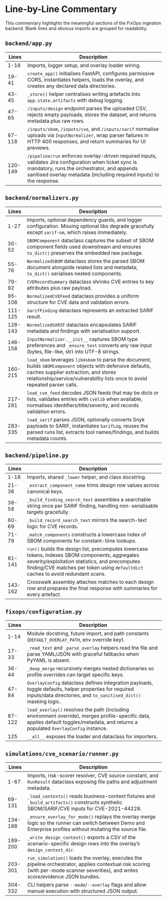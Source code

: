# Line-by-Line Commentary

This commentary highlights the meaningful sections of the FixOps ingestion backend. Blank lines and
obvious imports are grouped for readability.

## `backend/app.py`

| Lines | Description |
| ----- | ----------- |
| 1-16 | Imports, logger setup, and overlay loader wiring. |
| 19-41 | `create_app()` initialises FastAPI, configures permissive CORS, instantiates helpers, loads the overlay, and creates any declared data directories. |
| 43-45 | `_store()` helper centralises writing artefacts into `app.state.artifacts` with debug logging. |
| 47-65 | `/inputs/design` endpoint parses the uploaded CSV, rejects empty payloads, stores the dataset, and returns metadata plus raw rows. |
| 67-118 | `/inputs/sbom`, `/inputs/cve`, and `/inputs/sarif` normalise uploads via `InputNormalizer`, wrap parser failures in HTTP 400 responses, and return summaries for UI previews. |
| 120-149 | `/pipeline/run` enforces overlay-driven required inputs, validates Jira configuration when ticket sync is mandatory, runs the orchestrator, and appends sanitised overlay metadata (including required inputs) to the response. |

## `backend/normalizers.py`

| Lines | Description |
| ----- | ----------- |
| 1-27 | Imports, optional dependency guards, and logger configuration. Missing optional libs degrade gracefully except `sarif-om`, which raises immediately. |
| 30-52 | `SBOMComponent` dataclass captures the subset of SBOM component fields used downstream and ensures `to_dict()` preserves the embedded raw package. |
| 55-76 | `NormalizedSBOM` dataclass stores the parsed SBOM document alongside related lists and metadata; `to_dict()` serialises nested components. |
| 79-92 | `CVERecordSummary` dataclass shrinks CVE entries to key attributes plus raw payload. |
| 95-108 | `NormalizedCVEFeed` dataclass provides a uniform structure for CVE data and validation errors. |
| 111-125 | `SarifFinding` dataclass represents an extracted SARIF result. |
| 128-143 | `NormalizedSARIF` dataclass encapsulates SARIF metadata and findings with serialisation support. |
| 146-158 | `InputNormalizer.__init__` captures SBOM type preferences and `_ensure_text` converts any raw input (bytes, file-like, str) into UTF-8 strings. |
| 160-215 | `load_sbom` leverages `lib4sbom` to parse the document, builds `SBOMComponent` objects with defensive defaults, caches supplier extraction, and stores relationship/service/vulnerability lists once to avoid repeated parser calls. |
| 217-281 | `load_cve_feed` decodes JSON feeds that may be dicts or lists, validates entries with `cvelib` when available, normalises identifiers/title/severity, and records validation errors. |
| 283-335 | `load_sarif` parses JSON, optionally converts Snyk payloads to SARIF, instantiates `SarifLog`, reuses the parsed runs list, extracts tool names/findings, and builds metadata counts. |

## `backend/pipeline.py`

| Lines | Description |
| ----- | ----------- |
| 1-18 | Imports, shared `_lower` helper, and class docstring. |
| 21-36 | `_extract_component_name` trims design row values across canonical keys. |
| 38-58 | `_build_finding_search_text` assembles a searchable string once per SARIF finding, handling non-serialisable targets gracefully. |
| 60-69 | `_build_record_search_text` mirrors the search-text logic for CVE records. |
| 71-79 | `_match_components` constructs a lowercase index of SBOM components for constant-time lookups. |
| 81-141 | `run()` builds the design list, precomputes lowercase tokens, indexes SBOM components, aggregates severity/exploitation statistics, and precomputes finding/CVE matches per token using `defaultdict` caches to avoid redundant scans. |
| 143-162 | Crosswalk assembly attaches matches to each design row and prepares the final response with summaries for every artefact. |

## `fixops/configuration.py`

| Lines | Description |
| ----- | ----------- |
| 1-14 | Module docstring, future import, and path constants (`DEFAULT_OVERLAY_PATH`, env override key). |
| 17-33 | `_read_text` and `_parse_overlay` helpers read the file and parse YAML/JSON with graceful fallbacks when PyYAML is absent. |
| 36-44 | `_deep_merge` recursively merges nested dictionaries so profile overrides can target specific keys. |
| 47-84 | `OverlayConfig` dataclass defines integration payloads, toggle defaults, helper properties for required inputs/data directories, and `to_sanitised_dict()` masking logic. |
| 87-122 | `load_overlay()` resolves the path (including environment override), merges profile-specific data, applies default toggles/metadata, and returns a populated `OverlayConfig` instance. |
| 125 | `__all__` exposes the loader and dataclass for importers. |

## `simulations/cve_scenario/runner.py`

| Lines | Description |
| ----- | ----------- |
| 1-67 | Imports, risk-scorer resolver, CVE source constant, and `RunResult` dataclass exposing file paths and adjustment metadata. |
| 69-131 | `_load_contexts()` reads business-context fixtures and `_build_artifacts()` constructs synthetic SBOM/SARIF/CVE inputs for CVE-2021-44228. |
| 134-188 | `_ensure_overlay_for_mode()` replays the overlay merge logic so the runner can switch between Demo and Enterprise profiles without mutating the source file. |
| 189-200 | `_write_design_context()` exports a CSV of the scenario-specific design rows into the overlay’s `design_context_dir`. |
| 203-301 | `run_simulation()` loads the overlay, executes the pipeline orchestrator, applies contextual risk scoring (with per-mode scanner severities), and writes score/evidence JSON bundles. |
| 304-332 | CLI helpers parse `--mode`/`--overlay` flags and allow manual execution with structured JSON output. |
